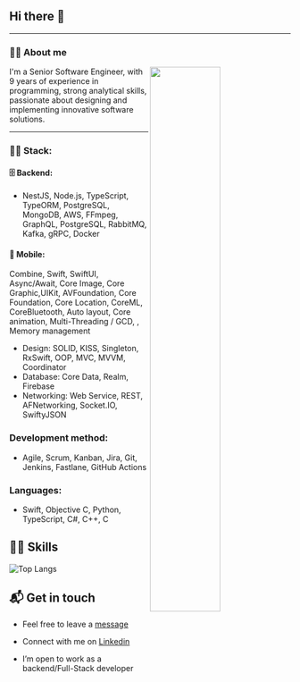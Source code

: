 ## Hi there 👋
---

### 🙋‍♂️ About me
<picture>
    <source media="(prefers-color-scheme: dark)" srcset="https://github-readme-stats.vercel.app/api?username=nathan-hh&theme=dark&show_icons=true">
    <img align="right" width="50%" src="https://github-readme-stats.vercel.app/api?username=nathan-hh&show_icons=true">
</picture>
I'm a Senior Software Engineer, with 9 years of experience in programming, strong analytical skills, passionate about designing and implementing innovative software solutions.

---

### 👨‍💻 Stack:
#### 🗄️ Backend: 
- NestJS, Node.js, TypeScript, TypeORM, PostgreSQL, MongoDB, AWS, FFmpeg, GraphQL, PostgreSQL, RabbitMQ, Kafka, gRPC, Docker

#### 📱 Mobile:
Combine, Swift, SwiftUI, Async/Await, Core ​Image, ​Core ​Graphic, ​UIKit, AVFoundation, ​Core ​Foundation​, Core Location, CoreML, ​Core ​Bluetooth, ​Auto ​layout, Core animation, ​Multi-Threading ​/ ​GCD, , Memory management
- Design: SOLID, KISS, ​Singleton, ​RxSwift, ​OOP, ​MVC, ​MVVM, Coordinator
- Database: ​Core ​Data, ​Realm, ​Firebase
- Networking: Web ​Service, REST, ​AFNetworking, ​Socket.IO, ​SwiftyJSON

### Development method: 
- Agile, Scrum, Kanban, Jira, Git, Jenkins, Fastlane, GitHub Actions

### Languages: 
- Swift, Objective ​C, Python​​, ​TypeScript, C#, ​C++, ​C

## 🏋️‍♀️ Skills
![Top Langs](https://github-readme-stats.vercel.app/api/top-langs/?username=nathan-hh&hide=Tex,html,vba,scss,css&layout=compact&hide_border=true)

## 📬 Get in touch

* Feel free to leave a [message](mailto:xxx@gmail.com) 

* Connect with me on [Linkedin](https://www.linkedin.com/in/xxx/)
  
- I’m open to work as a backend/Full-Stack developer
